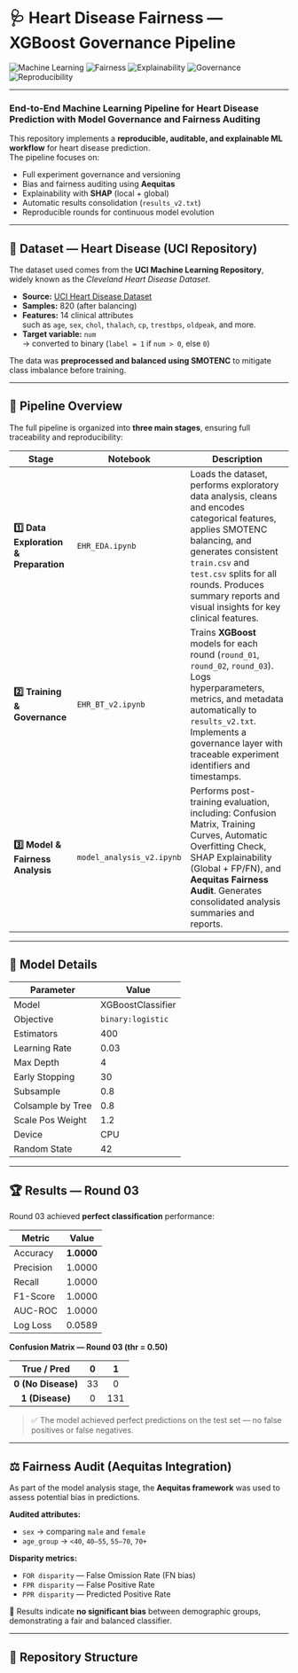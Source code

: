 # 🩺 Heart Disease Fairness — XGBoost Governance Pipeline

![Machine Learning](https://img.shields.io/badge/Machine%20Learning-XGBoost-blue)
![Fairness](https://img.shields.io/badge/Fairness-Aequitas-success)
![Explainability](https://img.shields.io/badge/Explainability-SHAP-lightgrey)
![Governance](https://img.shields.io/badge/Governance-Active-orange)
![Reproducibility](https://img.shields.io/badge/Reproducibility-100%25-brightgreen)

---

### End-to-End Machine Learning Pipeline for Heart Disease Prediction with Model Governance and Fairness Auditing

This repository implements a **reproducible, auditable, and explainable ML workflow** for heart disease prediction.  
The pipeline focuses on:
- Full experiment governance and versioning  
- Bias and fairness auditing using **Aequitas**  
- Explainability with **SHAP** (local + global)  
- Automatic results consolidation (`results_v2.txt`)  
- Reproducible rounds for continuous model evolution  

---

## 💾 Dataset — Heart Disease (UCI Repository)

The dataset used comes from the **UCI Machine Learning Repository**,  
widely known as the *Cleveland Heart Disease Dataset*.

- **Source:** [UCI Heart Disease Dataset](https://archive.ics.uci.edu/ml/datasets/heart+disease)
- **Samples:** 820 (after balancing)
- **Features:** 14 clinical attributes  
  such as `age`, `sex`, `chol`, `thalach`, `cp`, `trestbps`, `oldpeak`, and more.
- **Target variable:** `num`  
  → converted to binary (`label = 1` if `num > 0`, else `0`)

The data was **preprocessed and balanced using SMOTENC** to mitigate class imbalance before training.

---

## 🚀 Pipeline Overview

The full pipeline is organized into **three main stages**, ensuring full traceability and reproducibility:

| Stage | Notebook | Description |
|--------|-----------|-------------|
| **1️⃣ Data Exploration & Preparation** | `EHR_EDA.ipynb` | Loads the dataset, performs exploratory data analysis, cleans and encodes categorical features, applies SMOTENC balancing, and generates consistent `train.csv` and `test.csv` splits for all rounds. Produces summary reports and visual insights for key clinical features. |
| **2️⃣ Training & Governance** | `EHR_BT_v2.ipynb` | Trains **XGBoost** models for each round (`round_01`, `round_02`, `round_03`). Logs hyperparameters, metrics, and metadata automatically to `results_v2.txt`. Implements a governance layer with traceable experiment identifiers and timestamps. |
| **3️⃣ Model & Fairness Analysis** | `model_analysis_v2.ipynb` | Performs post-training evaluation, including: Confusion Matrix, Training Curves, Automatic Overfitting Check, SHAP Explainability (Global + FP/FN), and **Aequitas Fairness Audit**. Generates consolidated analysis summaries and reports. |

---

## 🧠 Model Details

| Parameter | Value |
|------------|--------|
| Model | XGBoostClassifier |
| Objective | `binary:logistic` |
| Estimators | 400 |
| Learning Rate | 0.03 |
| Max Depth | 4 |
| Early Stopping | 30 |
| Subsample | 0.8 |
| Colsample by Tree | 0.8 |
| Scale Pos Weight | 1.2 |
| Device | CPU |
| Random State | 42 |

---

## 🏆 Results — Round 03

Round 03 achieved **perfect classification** performance:

| Metric | Value |
|----------|--------|
| Accuracy | **1.0000** |
| Precision | 1.0000 |
| Recall | 1.0000 |
| F1-Score | 1.0000 |
| AUC-ROC | 1.0000 |
| Log Loss | 0.0589 |

**Confusion Matrix — Round 03 (thr = 0.50)**  

| **True / Pred** | **0** | **1** |
|:----------------:|:------:|:------:|
| **0 (No Disease)** | 33 | 0 |
| **1 (Disease)** | 0 | 131 |

> ✅ The model achieved perfect predictions on the test set — no false positives or false negatives.

---

## ⚖️ Fairness Audit (Aequitas Integration)

As part of the model analysis stage, the **Aequitas framework** was used to assess potential bias in predictions.

**Audited attributes:**
- `sex` → comparing `male` and `female`
- `age_group` → `<40`, `40–55`, `55–70`, `70+`

**Disparity metrics:**
- `FOR disparity` — False Omission Rate (FN bias)
- `FPR disparity` — False Positive Rate
- `PPR disparity` — Predicted Positive Rate

💬 Results indicate **no significant bias** between demographic groups,  
demonstrating a fair and balanced classifier.

---

## 📂 Repository Structure

